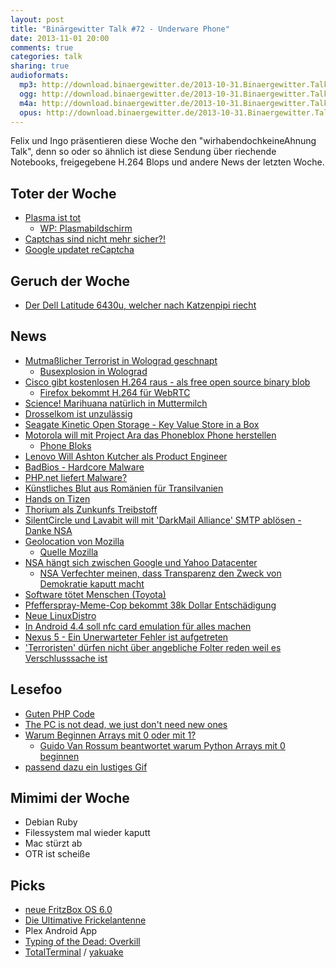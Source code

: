 ```yaml
---
layout: post
title: "Binärgewitter Talk #72 - Underware Phone"
date: 2013-11-01 20:00
comments: true
categories: talk
sharing: true
audioformats:
  mp3: http://download.binaergewitter.de/2013-10-31.Binaergewitter.Talk.72.mp3
  ogg: http://download.binaergewitter.de/2013-10-31.Binaergewitter.Talk.72.ogg
  m4a: http://download.binaergewitter.de/2013-10-31.Binaergewitter.Talk.72.m4a
  opus: http://download.binaergewitter.de/2013-10-31.Binaergewitter.Talk.72.opus
---
```

Felix und Ingo präsentieren diese Woche den "wirhabendochkeineAhnung Talk", denn so oder so ähnlich ist diese Sendung über riechende Notebooks, freigegebene H.264 Blops und andere News der letzten Woche.

## Toter der Woche

- [Plasma ist tot](http://www.heise.de/newsticker/meldung/Panasonic-baut-keine-Plasma-Fernseher-mehr-2036980.html)
  * [WP: Plasmabildschirm](http://de.wikipedia.org/wiki/Plasmabildschirm)
- [Captchas sind nicht mehr sicher?!](http://news.sciencemag.org/technology/2013/10/captcha-busted-ai-company-claims-have-broken-internets-favorite-protection-system)
- [Google updatet reCaptcha](http://www.v3.co.uk/v3-uk/news/2303350/google-updates-recaptcha-tool-to-beat-the-spambots)

## Geruch der Woche
- [Der Dell Latitude 6430u, welcher nach Katzenpipi riecht](http://www.bbc.co.uk/news/technology-24741832)

## News
- [Mutmaßlicher Terrorist in Wolograd geschnapt](http://de.ria.ru/security_and_military/20131027/267161796.html)
    * [Busexplosion in Wolograd](http://www.spiegel.de/politik/ausland/russland-tote-und-verletzte-bei-busexplosion-in-wolgograd-a-929070.html)
- [Cisco gibt kostenlosen H.264 raus - als free open source binary blob](http://blogs.cisco.com/collaboration/open-source-h-264-removes-barriers-webrtc)
  - [Firefox bekommt H.264 für WebRTC](https://brendaneich.com/2013/10/ciscos-h-264-good-news/)
- [Science! Marihuana natürlich in Muttermilch](http://www.naturalnews.com/036526_cannabinoids_breast_milk_THC.html)
- [Drosselkom ist unzulässig](http://www.tagesschau.de/inland/gericht-telekom-drosselung100.html)
- [Seagate Kinetic Open Storage - Key Value Store in a Box](http://www.seagate.com/tech-insights/kinetic-vision-how-seagate-new-developer-tools-meets-the-needs-of-cloud-storage-platforms-master-ti/)
- [Motorola will mit Project Ara das Phoneblox Phone herstellen](http://motorola-blog.blogspot.de/2013/10/goodbye-sticky-hello-ara.html)
    - [Phone Bloks](https://phonebloks.com/idea)
- [Lenovo Will Ashton Kutcher als Product Engineer](http://slashdot.org/topic/datacenter/kutcher-hire-shows-marketing-outranks-engineering-at-lenovo/)
- [BadBios - Hardcore Malware](http://arstechnica.com/security/2013/10/meet-badbios-the-mysterious-mac-and-pc-malware-that-jumps-airgaps/)
- [PHP.net liefert Malware?](http://www.csoonline.com/article/742008/php.net-flagged-for-malware-by-google-researchers-confirm-it-was-no-false-positive)
- [Künstliches Blut aus Romänien für Transilvanien](http://science.slashdot.org/story/13/10/31/1612237/artificial-blood-made-in-romania)
- [Hands on Tizen](http://www.tizenexperts.com/2013/10/video-hands-tizen-z9005-redwood/)
- [Thorium als Zunkunfs Treibstoff](http://www.bbc.co.uk/news/science-environment-24638816)
- [SilentCircle und Lavabit will mit 'DarkMail Alliance' SMTP ablösen - Danke NSA](http://arstechnica.com/business/2013/10/silent-circle-and-lavabit-launch-darkmail-alliance-to-thwart-e-mail-spying/)
- [Geolocation von Mozilla](http://www.golem.de/news/geolocation-mozilla-verraet-wo-du-bist-1310-102405.html)
  - [Quelle Mozilla](https://location.services.mozilla.com/)
- [NSA hängt sich zwischen Google und Yahoo Datacenter](http://arstechnica.com/tech-policy/2013/10/new-docs-show-nsa-taps-google-yahoo-data-center-links/)
  - [NSA Verfechter meinen, dass Transparenz den Zweck von Demokratie kaputt macht](http://www.techdirt.com/articles/20131024/13173225006/nsa-defender-argues-that-too-much-transparency-defeats-purpose-democracy.shtml)
- [Software tötet Menschen (Toyota)](http://tech.slashdot.org/story/13/10/29/208205/toyotas-killer-firmware)
- [Pfefferspray-Meme-Cop bekommt 38k Dollar Entschädigung](http://www.gulli.com/news/22625-pfefferspray-meme-cop-bekommt-38000-us-dollar-entschaedigung-2013-10-25)
- [Neue LinuxDistro](http://www.heise.de/open/meldung/Linux-fuer-Tastatur-Fans-Salix-Ratpoison-14-0-1-2036803.html)
- [In Android 4.4 soll nfc card emulation für alles machen](http://news.hitb.org/content/android-44-kitkat-will-reportedly-include-nfc-card-emulation-without-secure-element)
- [Nexus 5 - Ein Unerwarteter Fehler ist aufgetreten](https://play.google.com/store/devices/details?id=nexus_5_black_16gb)
- ['Terroristen' dürfen nicht über angebliche Folter reden weil es Verschlusssache ist](http://www.allgov.com/news/controversies/911-suspects-cant-mention-being-tortured-during-trial-testimony-because-their-torture-is-classified-131028?news=851498)

## Lesefoo
- [Guten PHP Code](https://github.com/sayakb/sticky-notes/blob/master/app/controllers/UserController.php)
- [The PC is not dead, we just don't need new ones](http://idiallo.com/blog/2013/10/pc-is-not-dead-no-need-for-new-ones)
- [Warum Beginnen Arrays mit 0 oder mit 1?](http://exple.tive.org/blarg/2013/10/22/citation-needed/)
    - [Guido Van Rossum beantwortet warum Python Arrays mit 0 beginnen](https://plus.google.com/115212051037621986145/posts/YTUxbXYZyfi)
- [passend dazu ein lustiges Gif](http://i.imgur.com/H3eR0po.gif)

## Mimimi der Woche
- Debian Ruby
- Filessystem mal wieder kaputt
- Mac stürzt ab
- OTR ist scheiße

## Picks
- [neue FritzBox OS 6.0](ftp://ftp.avm.de/fritz.box/fritzbox.fon_wlan_7390/firmware/deutsch/info.txt)
- [Die Ultimative Frickelantenne](http://www.heise.de/netze/artikel/Die-0-Euro-Antenne-223704.html)
- Plex Android App
- [Typing of the Dead: Overkill](http://www.theverge.com/2013/10/30/5046068/play-this-typing-of-the-dead-overkill-sequel-released)
- [TotalTerminal](http://totalterminal.binaryage.com/) / [yakuake](http://de.wikipedia.org/wiki/Yakuake)
